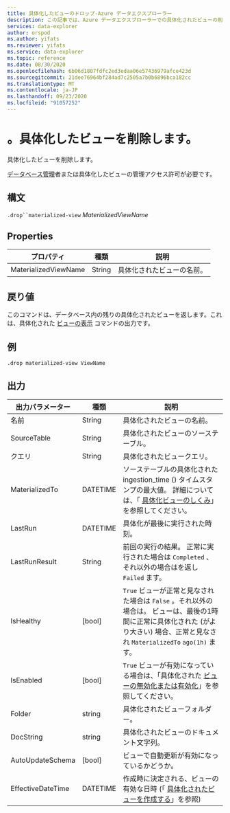 ```yaml
---
title: 具体化したビューのドロップ-Azure データエクスプローラー
description: この記事では、Azure データエクスプローラーでの具体化されたビューの削除コマンドについて説明します。
services: data-explorer
author: orspod
ms.author: yifats
ms.reviewer: yifats
ms.service: data-explorer
ms.topic: reference
ms.date: 08/30/2020
ms.openlocfilehash: 6b06d1807fdfc2ed3edaa06e57436979afce423d
ms.sourcegitcommit: 21dee76964bf284ad7c2505a7b0b6896bca182cc
ms.translationtype: MT
ms.contentlocale: ja-JP
ms.lasthandoff: 09/23/2020
ms.locfileid: "91057252"
---
```

# <a name="drop-materialized-view"></a>。具体化したビューを削除します。 

具体化したビューを削除します。

[データベース管理](../access-control/role-based-authorization.md)者または具体化したビューの管理アクセス許可が必要です。

## <a name="syntax"></a>構文

`.drop``materialized-view` *MaterializedViewName*

## <a name="properties"></a>Properties

| プロパティ | 種類| 説明 |
|----------------|-------|-----|
| MaterializedViewName| String| 具体化されたビューの名前。|

## <a name="returns"></a>戻り値

このコマンドは、データベース内の残りの具体化されたビューを返します。これは、具体化された [ビューの表示](materialized-view-show-commands.md#show-materialized-view) コマンドの出力です。

## <a name="example"></a>例

```kusto
.drop materialized-view ViewName
```

## <a name="output"></a>出力

|出力パラメーター |種類 |説明
|---|---|---|
|名前  |String |具体化されたビューの名前。
|SourceTable|String|具体化されたビューのソーステーブル。
|クエリ|String|具体化されたビュークエリ。
|MaterializedTo|DATETIME|ソーステーブルの具体化された ingestion_time () タイムスタンプの最大値。 詳細については、「 [具体化ビューのしくみ](materialized-view-overview.md#how-materialized-views-work)」を参照してください。
|LastRun|DATETIME |具体化が最後に実行された時刻。
|LastRunResult|String|前回の実行の結果。 正常に実行された場合は `Completed` 、それ以外の場合はを返し `Failed` ます。
|IsHealthy|[bool]|`True` ビューが正常と見なされた場合は `False` 。それ以外の場合は。 ビューは、最後の1時間に正常に具体化された (がより大きい) 場合、正常と見なされ `MaterializedTo` `ago(1h)` ます。
|IsEnabled|[bool]|`True` ビューが有効になっている場合は、「具体化された [ビューの無効化または有効化](materialized-view-enable-disable.md)」を参照してください。
|Folder|string|具体化されたビューフォルダー。
|DocString|string|具体化されたビューのドキュメント文字列。
|AutoUpdateSchema|[bool]|ビューで自動更新が有効になっているかどうか。
|EffectiveDateTime|DATETIME|作成時に決定される、ビューの有効な日時 (「 [具体化されたビューを作成する](materialized-view-create.md#create-materialized-view)」を参照)
